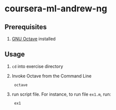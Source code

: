 # coursera-ml-andrew-ng

## Prerequisites

1. [GNU Octave](https://www.gnu.org/software/octave/) installed

## Usage

1. `cd` into exercise directory
1. Invoke Octave from the Command Line

        octave

1. run script file. For instance, to run file `ex1.m`, run:

        ex1
